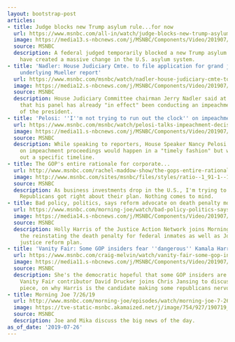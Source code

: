 ```yaml
---
layout: bootstrap-post
articles:
- title: Judge blocks new Trump asylum rule...for now
  url: https://www.msnbc.com/all-in/watch/judge-blocks-new-trump-asylum-rule-for-now-64650309924
  image: https://media13.s-nbcnews.com/j/MSNBC/Components/Video/201907/n_hayes_casylum_190725_1920x1080.nbcnews-fp-1200-630.jpg
  source: MSNBC
  description: A federal judged temporarily blocked a new Trump asylum rule that would
    have created a massive change in the U.S. asylum system.
- title: 'Nadler: House Judiciary Cmte. to file application for grand jury material
    underlying Mueller report'
  url: https://www.msnbc.com/msnbc/watch/nadler-house-judiciary-cmte-to-file-application-for-grand-jury-material-underlying-mueller-report-64648261729
  image: https://media12.s-nbcnews.com/j/MSNBC/Components/Video/201907/n_msnbc_nadler_190726_1564161440163.nbcnews-fp-1200-630.jpg
  source: MSNBC
  description: House Judiciary Committee chairman Jerry Nadler said at a press conference
    that his panel has already "in effect" been conducting an impeachment inquiry
    of the president.
- title: 'Pelosi: ''I''m not trying to run out the clock'' on impeachment'
  url: https://www.msnbc.com/msnbc/watch/pelosi-talks-impeachment-decision-following-mueller-hearings-64647237557
  image: https://media11.s-nbcnews.com/j/MSNBC/Components/Video/201907/n_msnbc_brk_pelosi_impeachment_190726_1920x1080.nbcnews-fp-1200-630.jpg
  source: MSNBC
  description: While speaking to reporters, House Speaker Nancy Pelosi said a decision
    on impeachment proceedings would happen in a "timely fashion" but would not lay
    out a specific timeline.
- title: The GOP's entire rationale for corporate...
  url: http://www.msnbc.com/rachel-maddow-show/the-gops-entire-rationale-corporate-tax-breaks-unravels
  image: http://www.msnbc.com/sites/msnbc/files/styles/ratio--1_91-1--1200x630/public/ap_17306605215768.jpg?itok=wW-haD1e
  source: MSNBC
  description: As business investments drop in the U.S., I'm trying to think of something
    Republicans got right about their plan. Nothing comes to mind.
- title: Bad policy, politics, says reform advocate on death penalty move
  url: https://www.msnbc.com/morning-joe/watch/bad-policy-politics-says-reform-advocate-on-death-penalty-move-64639557912
  image: https://media14.s-nbcnews.com/j/MSNBC/Components/Video/201907/n_mj_harris_190726_1920x1080.nbcnews-fp-1200-630.jpg
  source: MSNBC
  description: Holly Harris of the Justice Action Network joins Morning Joe to discuss
    the reinstating the death penalty for federal inmates as well as Joe Biden's criminal
    justice reform plan.
- title: 'Vanity Fair: Some GOP insiders fear ''dangerous'' Kamala Harris'
  url: https://www.msnbc.com/craig-melvin/watch/vanity-fair-some-gop-insiders-fear-dangerous-kamala-harris-64640581698
  image: https://media11.s-nbcnews.com/j/MSNBC/Components/Video/201907/n_melvin_kamalaharris_190726_1920x1080.nbcnews-fp-1200-630.jpg
  source: MSNBC
  description: She's the democratic hopeful that some GOP insiders are calling "dangerous."
    Vanity Fair contributor David Drucker joins Chris Jansing to discuss his latest
    piece, on why Harris is the candidate making some republicans nervous.
- title: Morning Joe 7/26/19
  url: http://www.msnbc.com/morning-joe/episodes/watch/morning-joe-7-26-19-episode
  image: https://tve-static-msnbc.akamaized.net/j/image/754/927/190719_3990891_Morning_Joe_7_26_19_800x450_1577043011974.video_1067x600.jpg
  source: MSNBC
  description: Joe and Mika discuss the big news of the day.
as_of_date: '2019-07-26'
---
```


